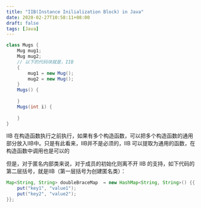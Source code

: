 ```yaml
---
title: "IIB(Instance Inilialization Block) in Java"
date: 2020-02-27T10:58:11+08:00
draft: false
tags: [Java]
---
```


```java
class Mugs {
    Mug mug1;
    Mug mug2;
    // 以下的代码块就是，IIB
    {
        mug1 = new Mug();
        mug2 = new Mug();
    }
    Mugs() {
        
    }
    Mugs(int i) {
        
    }
}
```



IIB 在构造函数执行之前执行，如果有多个构造函数，可以把多个构造函数的通用部分放入IIB中。只是有此看来，IIB并不是必须的，IIB 可以提取为通用的函数，在构造函数中调用也是可以的



但是，对于匿名内部类来说，对于成员的初始化则离不开 IIB 的支持，如下代码的第二层括号，就是IIB（第一层括号为创建匿名类）：



``` java
Map<String, String> doubleBraceMap  = new HashMap<String, String>() {{
    put("key1", "value1");
    put("key2", "value2");
}};
```

